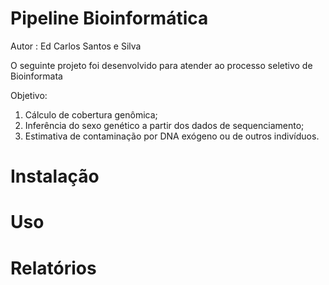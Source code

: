 # Pipeline Bioinformática

Autor : Ed Carlos Santos e Silva

O seguinte projeto foi desenvolvido para atender ao processo seletivo de Bioinformata 

Objetivo:

1. Cálculo de cobertura genômica;
2. Inferência do sexo genético a partir dos dados de sequenciamento;
3. Estimativa de contaminação por DNA exógeno ou de outros indivíduos.


# Instalação


# Uso


# Relatórios

